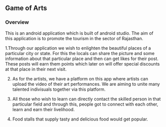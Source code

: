 ## Game of Arts 

### Overview 

This is an android application which is built of android studio. The aim of this application is to promote the tourism in the sector of Rajasthan.

1.Through our application we wish to enlighten the beautiful places of a particular city or state. For this the locals can share the picture and some information about that particular place and then can get likes for their post. These posts will earn them points which later on will offer special discounts at that place in their next visit. 

2. As for the artists, we have a platform on this app where artists can upload the video of their art performances. We are aiming to unite many talented indivisuals together via this platform.

3. All those who wish to learn can directly contact the skilled person in that particular field and through this, people got to connect with each other, learn and earn their livelihood.

4. Food stalls that supply tasty and delicious food would get popular.
